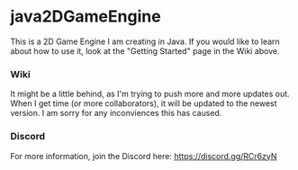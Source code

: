 # java2DGameEngine
This is a 2D Game Engine I am creating in Java. If you would like to learn about how to use it, look at the "Getting Started" page in the Wiki above.

### Wiki
It might be a little behind, as I'm trying to push more and more updates out. When I get time (or more collaborators), it will be updated to the newest version. I am sorry for any inconviences this has caused.

### Discord
For more information, join the Discord here: https://discord.gg/RCr6zyN
